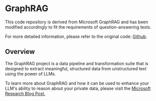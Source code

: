 # GraphRAG

This code repository is derived from Microsoft GraphRAG and has been modified accordingly to fit the requirements of question-answering tests.

For more detailed information, please refer to the original code: <a href="https://github.com/microsoft/graphrag" target="_blank">Github</a>.

## Overview

The GraphRAG project is a data pipeline and transformation suite that is designed to extract meaningful, structured data from unstructured text using the power of LLMs.

To learn more about GraphRAG and how it can be used to enhance your LLM's ability to reason about your private data, please visit the <a href="https://www.microsoft.com/en-us/research/blog/graphrag-unlocking-llm-discovery-on-narrative-private-data/" target="_blank">Microsoft Research Blog Post.</a>